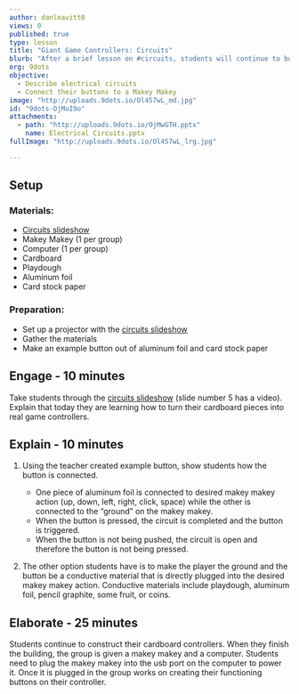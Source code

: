 ```yaml
---
author: danleavitt0
views: 0
published: true
type: lesson
title: "Giant Game Controllers: Circuits"
blurb: "After a brief lesson on #circuits, students will continue to build their controllers and connect the #MakeyMakey to their buttons."
org: 9dots
objective: 
  - Describe electrical circuits
  - Connect their buttons to a Makey Makey
image: "http://uploads.9dots.io/Ol457wL_md.jpg"
id: "9dots-OjMuI9o"
attachments: 
  - path: "http://uploads.9dots.io/OjMwGTH.pptx"
    name: Electrical Circuits.pptx
fullImage: "http://uploads.9dots.io/Ol457wL_lrg.jpg"

---
```


## Setup

### Materials:

- [Circuits slideshow](http://uploads.9dots.io/OjMwGTH.pptx)
- Makey Makey (1 per group)
- Computer (1 per group)
- Cardboard
- Playdough
- Aluminum foil
- Card stock paper

### Preparation:

- Set up a projector with the [circuits slideshow](http://uploads.9dots.io/OjMwGTH.pptx)
- Gather the materials
- Make an example button out of aluminum foil and card stock paper

## Engage - 10 minutes
Take students through the [circuits slideshow](http://uploads.9dots.io/OjMwGTH.pptx) (slide number 5 has a video). Explain that today they are learning how to turn their cardboard pieces into real game controllers. 

## Explain - 10 minutes

1. Using the teacher created example button, show students how the button is connected. 
	- One piece of aluminum foil is connected to desired makey makey action (up, down, left, right, click, space) while the other is connected to the “ground” on the makey makey. 
    - When the button is pressed, the circuit is completed and the button is triggered. 
    - When the button is not being pushed, the circuit is open and therefore the button is not being pressed.

2. The other option students have is to make the player the ground and the button be a conductive material that is directly plugged into the desired makey makey action. Conductive materials include playdough, aluminum foil, pencil graphite, some fruit, or coins.

## Elaborate - 25 minutes
Students continue to construct their cardboard controllers. When they finish the building, the group is given a makey makey and a computer. Students need to plug the makey makey into the usb port on the computer to power it. Once it is plugged in the group works on creating their functioning buttons on their controller.
